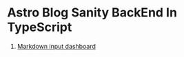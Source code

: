 # Astro Blog Sanity BackEnd In TypeScript

1. [Markdown input dashboard](https://www.sanity.io/plugins/sanity-plugin-markdown)